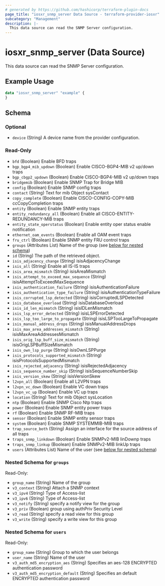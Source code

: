 ```yaml
---
# generated by https://github.com/hashicorp/terraform-plugin-docs
page_title: "iosxr_snmp_server Data Source - terraform-provider-iosxr"
subcategory: "Management"
description: |-
  This data source can read the SNMP Server configuration.
---
```


# iosxr_snmp_server (Data Source)

This data source can read the SNMP Server configuration.

## Example Usage

```terraform
data "iosxr_snmp_server" "example" {
}
```

<!-- schema generated by tfplugindocs -->
## Schema

### Optional

- `device` (String) A device name from the provider configuration.

### Read-Only

- `bfd` (Boolean) Enable BFD traps
- `bgp_bgp4_mib_updown` (Boolean) Enable CISCO-BGP4-MIB v2 up/down traps
- `bgp_cbgp2_updown` (Boolean) Enable CISCO-BGP4-MIB v2 up/down traps
- `bridgemib` (Boolean) Enable SNMP Trap for Bridge MIB
- `config` (Boolean) Enable SNMP config traps
- `contact` (String) Text for mib Object sysContact
- `copy_complete` (Boolean) Enable CISCO-CONFIG-COPY-MIB ccCopyCompletion traps
- `entity` (Boolean) Enable SNMP entity traps
- `entity_redundancy_all` (Boolean) Enable all CISCO-ENTITY-REDUNDANCY-MIB traps
- `entity_state_operstatus` (Boolean) Enable entity oper status enable notification
- `ethernet_oam_events` (Boolean) Enable all OAM event traps
- `fru_ctrl` (Boolean) Enable SNMP entity FRU control traps
- `groups` (Attributes List) Name of the group (see [below for nested schema](#nestedatt--groups))
- `id` (String) The path of the retrieved object.
- `isis_adjacency_change` (String) isisAdjacencyChange
- `isis_all` (String) Enable all IS-IS traps
- `isis_area_mismatch` (String) isisAreaMismatch
- `isis_attempt_to_exceed_max_sequence` (String) isisAttemptToExceedMaxSequence
- `isis_authentication_failure` (String) isisAuthenticationFailure
- `isis_authentication_type_failure` (String) isisAuthenticationTypeFailure
- `isis_corrupted_lsp_detected` (String) isisCorruptedLSPDetected
- `isis_database_overload` (String) isisDatabaseOverload
- `isis_id_len_mismatch` (String) isisIDLenMismatch
- `isis_lsp_error_detected` (String) isisLSPErrorDetected
- `isis_lsp_too_large_to_propagate` (String) isisLSPTooLargeToPropagate
- `isis_manual_address_drops` (String) isisManualAddressDrops
- `isis_max_area_addresses_mismatch` (String) isisMaxAreaAddressesMismatch
- `isis_orig_lsp_buff_size_mismatch` (String) isisOrigLSPBuffSizeMismatch
- `isis_own_lsp_purge` (String) isisOwnLSPPurge
- `isis_protocols_supported_mismatch` (String) isisProtocolsSupportedMismatch
- `isis_rejected_adjacency` (String) isisRejectedAdjacency
- `isis_sequence_number_skip` (String) isisSequenceNumberSkip
- `isis_version_skew` (String) isisVersionSkew
- `l2vpn_all` (Boolean) Enable all L2VPN traps
- `l2vpn_vc_down` (Boolean) Enable VC down traps
- `l2vpn_vc_up` (Boolean) Enable VC up traps
- `location` (String) Text for mib Object sysLocation
- `ntp` (Boolean) Enable SNMP Cisco Ntp traps
- `power` (Boolean) Enable SNMP entity power traps
- `rf` (Boolean) Enable SNMP RF-MIB traps
- `sensor` (Boolean) Enable SNMP entity sensor traps
- `system` (Boolean) Enable SNMP SYSTEMMIB-MIB traps
- `trap_source_both` (String) Assign an interface for the source address of all traps
- `traps_snmp_linkdown` (Boolean) Enable SNMPv2-MIB linDownp traps
- `traps_snmp_linkup` (Boolean) Enable SNMPv2-MIB linkUp traps
- `users` (Attributes List) Name of the user (see [below for nested schema](#nestedatt--users))

<a id="nestedatt--groups"></a>
### Nested Schema for `groups`

Read-Only:

- `group_name` (String) Name of the group
- `v3_context` (String) Attach a SNMP context
- `v3_ipv4` (String) Type of Access-list
- `v3_ipv6` (String) Type of Access-list
- `v3_notify` (String) specify a notify view for the group
- `v3_priv` (Boolean) group using authPriv Security Level
- `v3_read` (String) specify a read view for this group
- `v3_write` (String) specify a write view for this group


<a id="nestedatt--users"></a>
### Nested Schema for `users`

Read-Only:

- `group_name` (String) Group to which the user belongs
- `user_name` (String) Name of the user
- `v3_auth_md5_encryption_aes` (String) Specifies an aes-128 ENCRYPTED authentication password
- `v3_auth_md5_encryption_default` (String) Specifies an default ENCRYPTED authentication password

